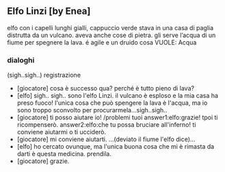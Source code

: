 ## Elfo Linzi [by Enea]
elfo con i capelli lunghi gialli, cappuccio verde
stava in una casa di paglia distrutta da un vulcano. aveva anche cose di pietra.
gli serve l’acqua di un fiume per spegnere la lava. é agile e un druido cosa
VUOLE: Acqua

### dialoghi
(sigh..sigh..) registrazione
- [giocatore] cosa è successo qua? perché è tutto pieno di lava?
- [elfo] sigh.. sigh.. sono l'elfo Linzi. il vulcano è esploso e la mia casa ha preso fuoco! l'unica cosa che può spengere la lava è l'acqua, ma io sono troppo sconvolto per procurarmela...sigh..sigh..
- [giocatore] ti posso aiutare io!
/problemi tuoi
answer1:elfo:grazie! tpoi ti ricompenserò.
answer2:elfo:che tu possa bruciare all'inferno! ti conviene aiutarmi o ti ucciderò.
- [giocatore] mi conviene aiutarti.
...(deviato il fiume l'elfo dice)...
- [elfo] ho cercato ovunque, ma l'unica buona cosa che mi è rimasta da darti è questa medicina. prendila.
- [giocatore] grazie.
